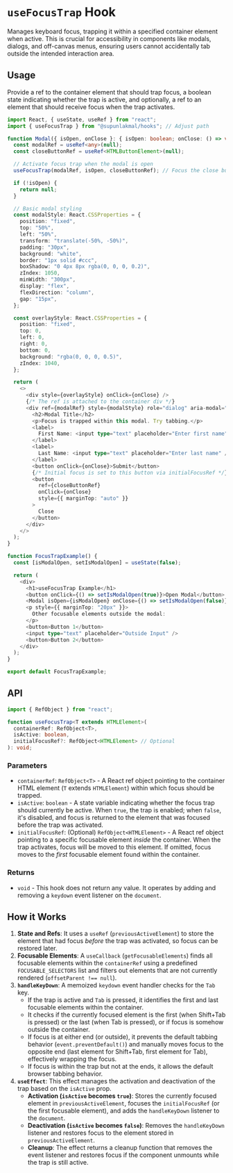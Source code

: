 # `useFocusTrap` Hook

Manages keyboard focus, trapping it within a specified container element when active. This is crucial for accessibility in components like modals, dialogs, and off-canvas menus, ensuring users cannot accidentally tab outside the intended interaction area.

## Usage

Provide a ref to the container element that should trap focus, a boolean state indicating whether the trap is active, and optionally, a ref to an element that should receive focus when the trap activates.

```typescript
import React, { useState, useRef } from "react";
import { useFocusTrap } from "@supunlakmal/hooks"; // Adjust path

function Modal({ isOpen, onClose }: { isOpen: boolean; onClose: () => void }) {
  const modalRef = useRef<any>(null);
  const closeButtonRef = useRef<HTMLButtonElement>(null);

  // Activate focus trap when the modal is open
  useFocusTrap(modalRef, isOpen, closeButtonRef); // Focus the close button initially

  if (!isOpen) {
    return null;
  }

  // Basic modal styling
  const modalStyle: React.CSSProperties = {
    position: "fixed",
    top: "50%",
    left: "50%",
    transform: "translate(-50%, -50%)",
    padding: "30px",
    background: "white",
    border: "1px solid #ccc",
    boxShadow: "0 4px 8px rgba(0, 0, 0, 0.2)",
    zIndex: 1050,
    minWidth: "300px",
    display: "flex",
    flexDirection: "column",
    gap: "15px",
  };

  const overlayStyle: React.CSSProperties = {
    position: "fixed",
    top: 0,
    left: 0,
    right: 0,
    bottom: 0,
    background: "rgba(0, 0, 0, 0.5)",
    zIndex: 1040,
  };

  return (
    <>
      <div style={overlayStyle} onClick={onClose} />
      {/* The ref is attached to the container div */}
      <div ref={modalRef} style={modalStyle} role="dialog" aria-modal="true">
        <h2>Modal Title</h2>
        <p>Focus is trapped within this modal. Try tabbing.</p>
        <label>
          First Name: <input type="text" placeholder="Enter first name" />
        </label>
        <label>
          Last Name: <input type="text" placeholder="Enter last name" />
        </label>
        <button onClick={onClose}>Submit</button>
        {/* Initial focus is set to this button via initialFocusRef */}
        <button
          ref={closeButtonRef}
          onClick={onClose}
          style={{ marginTop: "auto" }}
        >
          Close
        </button>
      </div>
    </>
  );
}

function FocusTrapExample() {
  const [isModalOpen, setIsModalOpen] = useState(false);

  return (
    <div>
      <h1>useFocusTrap Example</h1>
      <button onClick={() => setIsModalOpen(true)}>Open Modal</button>
      <Modal isOpen={isModalOpen} onClose={() => setIsModalOpen(false)} />
      <p style={{ marginTop: "20px" }}>
        Other focusable elements outside the modal:
      </p>
      <button>Button 1</button>
      <input type="text" placeholder="Outside Input" />
      <button>Button 2</button>
    </div>
  );
}

export default FocusTrapExample;
```

## API

```typescript
import { RefObject } from "react";

function useFocusTrap<T extends HTMLElement>(
  containerRef: RefObject<T>,
  isActive: boolean,
  initialFocusRef?: RefObject<HTMLElement> // Optional
): void;
```

### Parameters

- `containerRef`: `RefObject<T>` - A React ref object pointing to the container HTML element (`T` extends `HTMLElement`) within which focus should be trapped.
- `isActive`: `boolean` - A state variable indicating whether the focus trap should currently be active. When `true`, the trap is enabled; when `false`, it's disabled, and focus is returned to the element that was focused before the trap was activated.
- `initialFocusRef`: (Optional) `RefObject<HTMLElement>` - A React ref object pointing to a specific focusable element _inside_ the container. When the trap activates, focus will be moved to this element. If omitted, focus moves to the _first_ focusable element found within the container.

### Returns

- `void` - This hook does not return any value. It operates by adding and removing a `keydown` event listener on the `document`.

## How it Works

1.  **State and Refs**: It uses a `useRef` (`previousActiveElement`) to store the element that had focus _before_ the trap was activated, so focus can be restored later.
2.  **Focusable Elements**: A `useCallback` (`getFocusableElements`) finds all focusable elements within the `containerRef` using a predefined `FOCUSABLE_SELECTORS` list and filters out elements that are not currently rendered (`offsetParent !== null`).
3.  **`handleKeyDown`**: A memoized `keydown` event handler checks for the `Tab` key.
    - If the trap is active and `Tab` is pressed, it identifies the first and last focusable elements within the container.
    - It checks if the currently focused element is the first (when Shift+Tab is pressed) or the last (when Tab is pressed), or if focus is somehow outside the container.
    - If focus is at either end (or outside), it prevents the default tabbing behavior (`event.preventDefault()`) and manually moves focus to the opposite end (last element for Shift+Tab, first element for Tab), effectively wrapping the focus.
    - If focus is within the trap but not at the ends, it allows the default browser tabbing behavior.
4.  **`useEffect`**: This effect manages the activation and deactivation of the trap based on the `isActive` prop.
    - **Activation (`isActive` becomes `true`)**: Stores the currently focused element in `previousActiveElement`, focuses the `initialFocusRef` (or the first focusable element), and adds the `handleKeyDown` listener to the `document`.
    - **Deactivation (`isActive` becomes `false`)**: Removes the `handleKeyDown` listener and restores focus to the element stored in `previousActiveElement`.
    - **Cleanup**: The effect returns a cleanup function that removes the event listener and restores focus if the component unmounts while the trap is still active.
